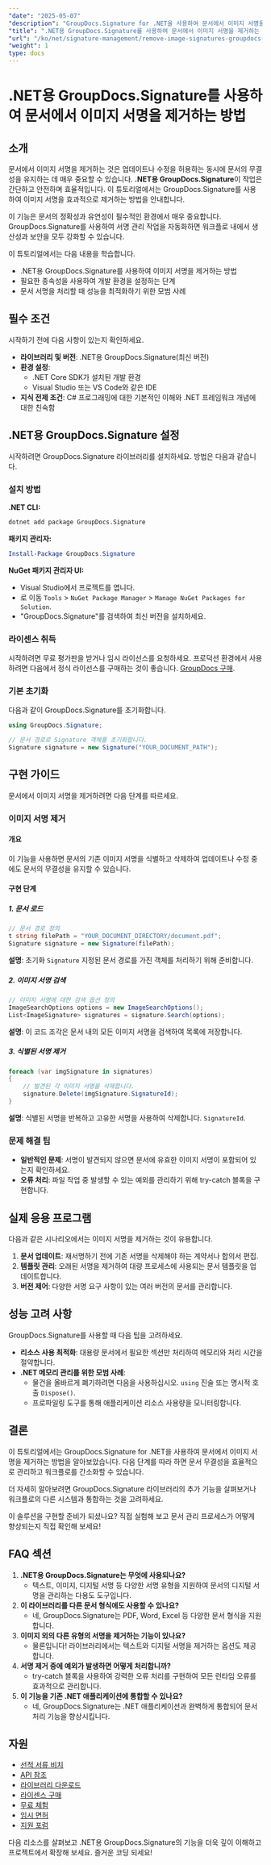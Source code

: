 ```yaml
---
"date": "2025-05-07"
"description": "GroupDocs.Signature for .NET을 사용하여 문서에서 이미지 서명을 효율적으로 제거하는 방법을 알아보세요. 문서 워크플로를 간소화하고 무결성을 유지하세요."
"title": ".NET용 GroupDocs.Signature를 사용하여 문서에서 이미지 서명을 제거하는 방법"
"url": "/ko/net/signature-management/remove-image-signatures-groupdocs-dotnet/"
"weight": 1
type: docs
---
```

# .NET용 GroupDocs.Signature를 사용하여 문서에서 이미지 서명을 제거하는 방법

## 소개

문서에서 이미지 서명을 제거하는 것은 업데이트나 수정을 허용하는 동시에 문서의 무결성을 유지하는 데 매우 중요할 수 있습니다. **.NET용 GroupDocs.Signature**이 작업은 간단하고 안전하며 효율적입니다. 이 튜토리얼에서는 GroupDocs.Signature를 사용하여 이미지 서명을 효과적으로 제거하는 방법을 안내합니다.

이 기능은 문서의 정확성과 유연성이 필수적인 환경에서 매우 중요합니다. GroupDocs.Signature를 사용하여 서명 관리 작업을 자동화하면 워크플로 내에서 생산성과 보안을 모두 강화할 수 있습니다.

이 튜토리얼에서는 다음 내용을 학습합니다.
- .NET용 GroupDocs.Signature를 사용하여 이미지 서명을 제거하는 방법
- 필요한 종속성을 사용하여 개발 환경을 설정하는 단계
- 문서 서명을 처리할 때 성능을 최적화하기 위한 모범 사례

## 필수 조건

시작하기 전에 다음 사항이 있는지 확인하세요.

- **라이브러리 및 버전**: .NET용 GroupDocs.Signature(최신 버전)
- **환경 설정**:
  - .NET Core SDK가 설치된 개발 환경
  - Visual Studio 또는 VS Code와 같은 IDE
- **지식 전제 조건**: C# 프로그래밍에 대한 기본적인 이해와 .NET 프레임워크 개념에 대한 친숙함

## .NET용 GroupDocs.Signature 설정

시작하려면 GroupDocs.Signature 라이브러리를 설치하세요. 방법은 다음과 같습니다.

### 설치 방법

**.NET CLI:**

```bash
dotnet add package GroupDocs.Signature
```

**패키지 관리자:**

```powershell
Install-Package GroupDocs.Signature
```

**NuGet 패키지 관리자 UI:**

- Visual Studio에서 프로젝트를 엽니다.
- 로 이동 `Tools` > `NuGet Package Manager` > `Manage NuGet Packages for Solution`.
- "GroupDocs.Signature"를 검색하여 최신 버전을 설치하세요.

### 라이센스 취득

시작하려면 무료 평가판을 받거나 임시 라이선스를 요청하세요. 프로덕션 환경에서 사용하려면 다음에서 정식 라이선스를 구매하는 것이 좋습니다. [GroupDocs 구매](https://purchase.groupdocs.com/buy).

### 기본 초기화

다음과 같이 GroupDocs.Signature를 초기화합니다.

```csharp
using GroupDocs.Signature;

// 문서 경로로 Signature 객체를 초기화합니다.
Signature signature = new Signature("YOUR_DOCUMENT_PATH");
```

## 구현 가이드

문서에서 이미지 서명을 제거하려면 다음 단계를 따르세요.

### 이미지 서명 제거

#### 개요

이 기능을 사용하면 문서의 기존 이미지 서명을 식별하고 삭제하여 업데이트나 수정 중에도 문서의 무결성을 유지할 수 있습니다.

#### 구현 단계

##### 1. 문서 로드

```csharp
// 문서 경로 정의
t string filePath = "YOUR_DOCUMENT_DIRECTORY/document.pdf";
Signature signature = new Signature(filePath);
```

**설명**: 초기화 `Signature` 지정된 문서 경로를 가진 객체를 처리하기 위해 준비합니다.

##### 2. 이미지 서명 검색

```csharp
// 이미지 서명에 대한 검색 옵션 정의
ImageSearchOptions options = new ImageSearchOptions();
List<ImageSignature> signatures = signature.Search(options);
```

**설명**: 이 코드 조각은 문서 내의 모든 이미지 서명을 검색하여 목록에 저장합니다.

##### 3. 식별된 서명 제거

```csharp
foreach (var imgSignature in signatures)
{
    // 발견된 각 이미지 서명을 삭제합니다.
    signature.Delete(imgSignature.SignatureId);
}
```

**설명**: 식별된 서명을 반복하고 고유한 서명을 사용하여 삭제합니다. `SignatureId`.

### 문제 해결 팁

- **일반적인 문제**: 서명이 발견되지 않으면 문서에 유효한 이미지 서명이 포함되어 있는지 확인하세요.
- **오류 처리**: 파일 작업 중 발생할 수 있는 예외를 관리하기 위해 try-catch 블록을 구현합니다.

## 실제 응용 프로그램

다음과 같은 시나리오에서는 이미지 서명을 제거하는 것이 유용합니다.
1. **문서 업데이트**: 재서명하기 전에 기존 서명을 삭제해야 하는 계약서나 합의서 편집.
2. **템플릿 관리**: 오래된 서명을 제거하여 대량 프로세스에 사용되는 문서 템플릿을 업데이트합니다.
3. **버전 제어**: 다양한 서명 요구 사항이 있는 여러 버전의 문서를 관리합니다.

## 성능 고려 사항

GroupDocs.Signature를 사용할 때 다음 팁을 고려하세요.
- **리소스 사용 최적화**: 대용량 문서에서 필요한 섹션만 처리하여 메모리와 처리 시간을 절약합니다.
- **.NET 메모리 관리를 위한 모범 사례**:
  - 물건을 올바르게 폐기하려면 다음을 사용하십시오. `using` 진술 또는 명시적 호출 `Dispose()`.
  - 프로파일링 도구를 통해 애플리케이션 리소스 사용량을 모니터링합니다.

## 결론

이 튜토리얼에서는 GroupDocs.Signature for .NET을 사용하여 문서에서 이미지 서명을 제거하는 방법을 알아보았습니다. 다음 단계를 따라 하면 문서 무결성을 효율적으로 관리하고 워크플로를 간소화할 수 있습니다.

더 자세히 알아보려면 GroupDocs.Signature 라이브러리의 추가 기능을 살펴보거나 워크플로의 다른 시스템과 통합하는 것을 고려하세요.

이 솔루션을 구현할 준비가 되셨나요? 직접 실험해 보고 문서 관리 프로세스가 어떻게 향상되는지 직접 확인해 보세요!

## FAQ 섹션

1. **.NET용 GroupDocs.Signature는 무엇에 사용되나요?**
   - 텍스트, 이미지, 디지털 서명 등 다양한 서명 유형을 지원하여 문서의 디지털 서명을 관리하는 다용도 도구입니다.
2. **이 라이브러리를 다른 문서 형식에도 사용할 수 있나요?**
   - 네, GroupDocs.Signature는 PDF, Word, Excel 등 다양한 문서 형식을 지원합니다.
3. **이미지 외의 다른 유형의 서명을 제거하는 기능이 있나요?**
   - 물론입니다! 라이브러리에서는 텍스트와 디지털 서명을 제거하는 옵션도 제공합니다.
4. **서명 제거 중에 예외가 발생하면 어떻게 처리합니까?**
   - try-catch 블록을 사용하여 강력한 오류 처리를 구현하여 모든 런타임 오류를 효과적으로 관리합니다.
5. **이 기능을 기존 .NET 애플리케이션에 통합할 수 있나요?**
   - 네, GroupDocs.Signature는 .NET 애플리케이션과 완벽하게 통합되어 문서 처리 기능을 향상시킵니다.

## 자원

- [선적 서류 비치](https://docs.groupdocs.com/signature/net/)
- [API 참조](https://reference.groupdocs.com/signature/net/)
- [라이브러리 다운로드](https://releases.groupdocs.com/signature/net/)
- [라이센스 구매](https://purchase.groupdocs.com/buy)
- [무료 체험](https://releases.groupdocs.com/signature/net/)
- [임시 면허](https://purchase.groupdocs.com/temporary-license/)
- [지원 포럼](https://forum.groupdocs.com/c/signature/)

다음 리소스를 살펴보고 .NET용 GroupDocs.Signature의 기능을 더욱 깊이 이해하고 프로젝트에서 확장해 보세요. 즐거운 코딩 되세요!